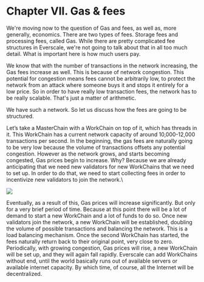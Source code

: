 # Chapter VII. Gas & fees

We're moving now to the question of Gas and fees, as well as, more generally, economics. There are two types of fees. Storage fees and processing fees, called Gas. While there are pretty complicated fee structures in Everscale, we're not going to talk about that in all too much detail. What is important here is how much users pay.&#x20;

We know that with the number of transactions in the network increasing, the Gas fees increase as well. This is because of network congestion. This potential for congestion means fees cannot be arbitrarily low, to protect the network from an attack where someone buys it and stops it entirely for a low price. So in order to have really low transaction fees, the network has to be really scalable. That's just a matter of arithmetic.

We have such a network. So let us discuss how the fees are going to be structured.

Let’s take a MasterChain with a WorkChain on top of it, which has threads in it. This WorkChain has a current network capacity of around 10,000-12,000 transactions per second. In the beginning, the gas fees are naturally going to be very low because the volume of transactions offsets any potential congestion. However as the network grows, and starts becoming congested, Gas prices begin to increase. Why? Because we are already anticipating that we need new validators for new WorkChains that we need to set up. In order to do that, we need to start collecting fees in order to incentivize new validators to join the network.\


![](https://lh3.googleusercontent.com/83DLJ\_BGkt8HcnMx2T0OCpoZROzd\_JJau2ReoDKj69K-XYUm-s8x-CozgwnIXn7bNU3Vwu7EMEJUF-fupDtOWzLdALtqaQcplRK9LP6XN1TDngAKnmw-TGLRR4gbEBDZvIYcN3A8)

Eventually, as a result of this, Gas prices will increase significantly. But only for a very brief period of time. Because at this point there will be a lot of demand to start a new WorkChain and a lot of funds to do so. Once new validators join the network, a new WorkChain will be established, doubling the volume of possible transactions and balancing the network. This is a load balancing mechanism. Once the second WorkChain has started, the fees naturally return back to their original point, very close to zero. Periodically, with growing congestion, Gas prices will rise, a new WorkChain will be set up, and they will again fall rapidly. Everscale can add WorkChains without end, until the world basically runs out of available servers or available internet capacity. By which time, of course, all the Internet will be decentralized.
